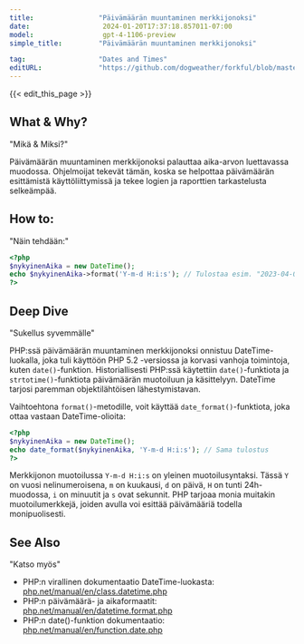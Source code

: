 ```yaml
---
title:                "Päivämäärän muuntaminen merkkijonoksi"
date:                  2024-01-20T17:37:18.857011-07:00
model:                 gpt-4-1106-preview
simple_title:         "Päivämäärän muuntaminen merkkijonoksi"

tag:                  "Dates and Times"
editURL:              "https://github.com/dogweather/forkful/blob/master/content/fi/php/converting-a-date-into-a-string.md"
---
```


{{< edit_this_page >}}

## What & Why?
"Mikä & Miksi?"

Päivämäärän muuntaminen merkkijonoksi palauttaa aika-arvon luettavassa muodossa. Ohjelmoijat tekevät tämän, koska se helpottaa päivämäärän esittämistä käyttöliittymissä ja tekee logien ja raporttien tarkastelusta selkeämpää.

## How to:
"Näin tehdään:"

```PHP
<?php
$nykyinenAika = new DateTime();
echo $nykyinenAika->format('Y-m-d H:i:s'); // Tulostaa esim. "2023-04-01 12:45:31"
?>
```
## Deep Dive
"Sukellus syvemmälle"

PHP:ssä päivämäärän muuntaminen merkkijonoksi onnistuu DateTime-luokalla, joka tuli käyttöön PHP 5.2 -versiossa ja korvasi vanhoja toimintoja, kuten `date()`-funktion. Historiallisesti PHP:ssä käytettiin `date()`-funktiota ja `strtotime()`-funktiota päivämäärän muotoiluun ja käsittelyyn. DateTime tarjosi paremman objektilähtöisen lähestymistavan.

Vaihtoehtona `format()`-metodille, voit käyttää `date_format()`-funktiota, joka ottaa vastaan DateTime-olioita:

```PHP
<?php
$nykyinenAika = new DateTime();
echo date_format($nykyinenAika, 'Y-m-d H:i:s'); // Sama tulostus
?>
```

Merkkijonon muotoilussa `Y-m-d H:i:s` on yleinen muotoilusyntaksi. Tässä `Y` on vuosi nelinumeroisena, `m` on kuukausi, `d` on päivä, `H` on tunti 24h-muodossa, `i` on minuutit ja `s` ovat sekunnit. PHP tarjoaa monia muitakin muotoilumerkkejä, joiden avulla voi esittää päivämääriä todella monipuolisesti.

## See Also
"Katso myös"

- PHP:n virallinen dokumentaatio DateTime-luokasta: [php.net/manual/en/class.datetime.php](https://www.php.net/manual/en/class.datetime.php)
- PHP:n päivämäärä- ja aikaformaatit: [php.net/manual/en/datetime.format.php](https://www.php.net/manual/en/datetime.format.php)
- PHP:n date()-funktion dokumentaatio: [php.net/manual/en/function.date.php](https://www.php.net/manual/en/function.date.php)

